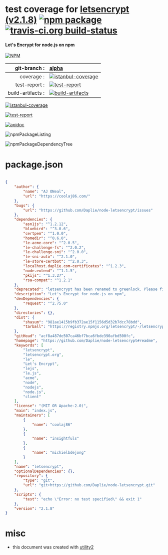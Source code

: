 # test coverage for  [letsencrypt (v2.1.8)](https://github.com/Daplie/node-letsencrypt#readme)  [![npm package](https://img.shields.io/npm/v/npmtest-letsencrypt.svg?style=flat-square)](https://www.npmjs.org/package/npmtest-letsencrypt) [![travis-ci.org build-status](https://api.travis-ci.org/npmtest/node-npmtest-letsencrypt.svg)](https://travis-ci.org/npmtest/node-npmtest-letsencrypt)
#### Let's Encrypt for node.js on npm

[![NPM](https://nodei.co/npm/letsencrypt.png?downloads=true&downloadRank=true&stars=true)](https://www.npmjs.com/package/letsencrypt)

| git-branch : | [alpha](https://github.com/npmtest/node-npmtest-letsencrypt/tree/alpha)|
|--:|:--|
| coverage : | [![istanbul-coverage](https://npmtest.github.io/node-npmtest-letsencrypt/build/coverage.badge.svg)](https://npmtest.github.io/node-npmtest-letsencrypt/build/coverage.html/index.html)|
| test-report : | [![test-report](https://npmtest.github.io/node-npmtest-letsencrypt/build/test-report.badge.svg)](https://npmtest.github.io/node-npmtest-letsencrypt/build/test-report.html)|
| build-artifacts : | [![build-artifacts](https://npmtest.github.io/node-npmtest-letsencrypt/glyphicons_144_folder_open.png)](https://github.com/npmtest/node-npmtest-letsencrypt/tree/gh-pages/build)|

[![istanbul-coverage](https://npmtest.github.io/node-npmtest-letsencrypt/build/screenCapture.buildCi.browser.%252Ftmp%252Fbuild%252Fcoverage.lib.html.png)](https://npmtest.github.io/node-npmtest-letsencrypt/build/coverage.html/index.html)

[![test-report](https://npmtest.github.io/node-npmtest-letsencrypt/build/screenCapture.buildCi.browser.%252Ftmp%252Fbuild%252Ftest-report.html.png)](https://npmtest.github.io/node-npmtest-letsencrypt/build/test-report.html)

[![apidoc](https://npmdoc.github.io/node-npmdoc-letsencrypt/build/screenCapture.buildCi.browser.%252Ftmp%252Fbuild%252Fapidoc.html.png)](https://npmdoc.github.io/node-npmdoc-letsencrypt/build/apidoc.html)

![npmPackageListing](https://npmtest.github.io/node-npmtest-letsencrypt/build/screenCapture.npmPackageListing.svg)

![npmPackageDependencyTree](https://npmtest.github.io/node-npmtest-letsencrypt/build/screenCapture.npmPackageDependencyTree.svg)



# package.json

```json

{
    "author": {
        "name": "AJ ONeal",
        "url": "https://coolaj86.com/"
    },
    "bugs": {
        "url": "https://github.com/Daplie/node-letsencrypt/issues"
    },
    "dependencies": {
        "asn1js": "^1.2.12",
        "bluebird": "^3.0.6",
        "certpem": "^1.0.0",
        "homedir": "^0.6.0",
        "le-acme-core": "^2.0.5",
        "le-challenge-fs": "^2.0.2",
        "le-challenge-sni": "^2.0.0",
        "le-sni-auto": "^2.1.0",
        "le-store-certbot": "^2.0.3",
        "localhost.daplie.com-certificates": "^1.2.3",
        "node.extend": "^1.1.5",
        "pkijs": "^1.3.27",
        "rsa-compat": "^1.2.1"
    },
    "deprecated": "letsencrypt has been renamed to greenlock. Please find it at npm greenlock",
    "description": "Let's Encrypt for node.js on npm",
    "devDependencies": {
        "request": "^2.75.0"
    },
    "directories": {},
    "dist": {
        "shasum": "981ae1415b9fb372ae15f1156d5d32b7dcc78bdd",
        "tarball": "https://registry.npmjs.org/letsencrypt/-/letsencrypt-2.1.8.tgz"
    },
    "gitHead": "acf8a487de507ca46bf7bca6fbde390afbd500fc",
    "homepage": "https://github.com/Daplie/node-letsencrypt#readme",
    "keywords": [
        "letsencrypt",
        "letsencrypt.org",
        "le",
        "Let's Encrypt",
        "lejs",
        "le.js",
        "acme",
        "node",
        "nodejs",
        "node.js",
        "client"
    ],
    "license": "(MIT OR Apache-2.0)",
    "main": "index.js",
    "maintainers": [
        {
            "name": "coolaj86"
        },
        {
            "name": "insightfuls"
        },
        {
            "name": "michielbdejong"
        }
    ],
    "name": "letsencrypt",
    "optionalDependencies": {},
    "repository": {
        "type": "git",
        "url": "git+https://github.com/Daplie/node-letsencrypt.git"
    },
    "scripts": {
        "test": "echo \"Error: no test specified\" && exit 1"
    },
    "version": "2.1.8"
}
```



# misc
- this document was created with [utility2](https://github.com/kaizhu256/node-utility2)
